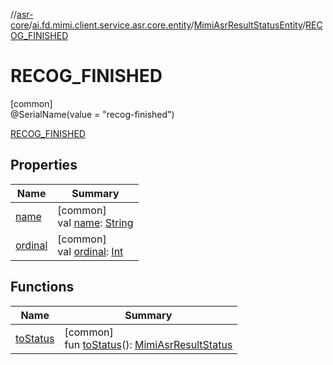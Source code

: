 //[asr-core](../../../../index.md)/[ai.fd.mimi.client.service.asr.core.entity](../../index.md)/[MimiAsrResultStatusEntity](../index.md)/[RECOG_FINISHED](index.md)

# RECOG_FINISHED

[common]\
@SerialName(value = &quot;recog-finished&quot;)

[RECOG_FINISHED](index.md)

## Properties

| Name | Summary |
|---|---|
| [name](index.md#-372974862%2FProperties%2F115902251) | [common]<br>val [name](index.md#-372974862%2FProperties%2F115902251): [String](https://kotlinlang.org/api/core/kotlin-stdlib/kotlin/-string/index.html) |
| [ordinal](index.md#-739389684%2FProperties%2F115902251) | [common]<br>val [ordinal](index.md#-739389684%2FProperties%2F115902251): [Int](https://kotlinlang.org/api/core/kotlin-stdlib/kotlin/-int/index.html) |

## Functions

| Name | Summary |
|---|---|
| [toStatus](../to-status.md) | [common]<br>fun [toStatus](../to-status.md)(): [MimiAsrResultStatus](../../../ai.fd.mimi.client.service.asr.core/-mimi-asr-result-status/index.md) |
